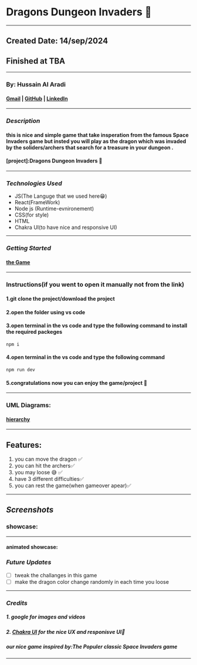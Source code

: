 # Dragons Dungeon Invaders 🐲

---

## Created Date: 14/sep/2024

## Finished at TBA

---

### By: Hussain Al Aradi

#### [Gmail](hussainaradi.ha@gmail.com) | [GitHub](https://github.com/HussainALAradi5) | [LinkedIn](https://www.linkedin.com/in/hussainalaradi/)

---

### **_Description_**

#### this is nice and simple game that take insperation from the famous Space Invaders game but insted you will play as the dragon which was invaded by the soliders/archers that search for a treasure in your dungeon .

#### [project]:Dragons Dungeon Invaders 🐲

---

### **_Technologies Used_**

- JS(The Languge that we used here😁)
- React(FrameWork)
- Node js (Runtime-evnironement)
- CSS(for style)
- HTML
- Chakra UI(to have nice and responsive UI)

---

### **_Getting Started_**

#### [the Game](TBA)

---

### Instructions(if you went to open it manually not from the link)

#### 1.git clone the project/download the project

#### 2.open the folder using vs code

#### 3.open terminal in the vs code and type the following command to install the required packeges

```
npm i
```

#### 4.open terminal in the vs code and type the following command

```
npm run dev
```

#### 5.congratulations now you can enjoy the game/project 🥳

---

### UML Diagrams:

#### [hierarchy](./images/Dragons%20Dungeon%20Invaders.drawio.png)

---

## Features:

1. you can move the dragon ✅
2. you can hit the archers✅
3. you may loose 😅 ✅
4. have 3 different difficulties✅
5. you can rest the game(when gameover apear)✅

---

## **_Screenshots_**

### showcase:

---

#### animated showcase:

### **_Future Updates_**

- [ ] tweak the challanges in this game
- [ ] make the dragon color change randomly in each time you loose

---

### **_Credits_**

##### 1. google for images and videos

##### 2. [Chakra UI](https://v2.chakra-ui.com/) for the nice UX and responisve UI🐲

##### our nice game inspired by:The Populer classic Space Invaders game

---
